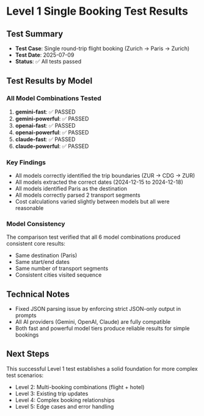 # Level 1 Single Booking Test Results

## Test Summary
- **Test Case**: Single round-trip flight booking (Zurich → Paris → Zurich)
- **Test Date**: 2025-07-09
- **Status**: ✅ All tests passed

## Test Results by Model

### All Model Combinations Tested
1. **gemini-fast**: ✅ PASSED
2. **gemini-powerful**: ✅ PASSED  
3. **openai-fast**: ✅ PASSED
4. **openai-powerful**: ✅ PASSED
5. **claude-fast**: ✅ PASSED
6. **claude-powerful**: ✅ PASSED

### Key Findings
- All models correctly identified the trip boundaries (ZUR → CDG → ZUR)
- All models extracted the correct dates (2024-12-15 to 2024-12-18)
- All models identified Paris as the destination
- All models correctly parsed 2 transport segments
- Cost calculations varied slightly between models but all were reasonable

### Model Consistency
The comparison test verified that all 6 model combinations produced consistent core results:
- Same destination (Paris)
- Same start/end dates
- Same number of transport segments
- Consistent cities visited sequence

## Technical Notes
- Fixed JSON parsing issue by enforcing strict JSON-only output in prompts
- All AI providers (Gemini, OpenAI, Claude) are fully compatible
- Both fast and powerful model tiers produce reliable results for simple bookings

## Next Steps
This successful Level 1 test establishes a solid foundation for more complex test scenarios:
- Level 2: Multi-booking combinations (flight + hotel)
- Level 3: Existing trip updates
- Level 4: Complex booking relationships
- Level 5: Edge cases and error handling